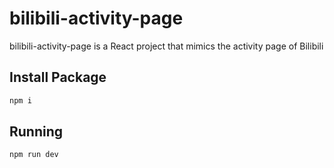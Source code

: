 # bilibili-activity-page

bilibili-activity-page is a React project that mimics the activity page of Bilibili

## Install Package

```bash
npm i
```

## Running

```bash
npm run dev
```